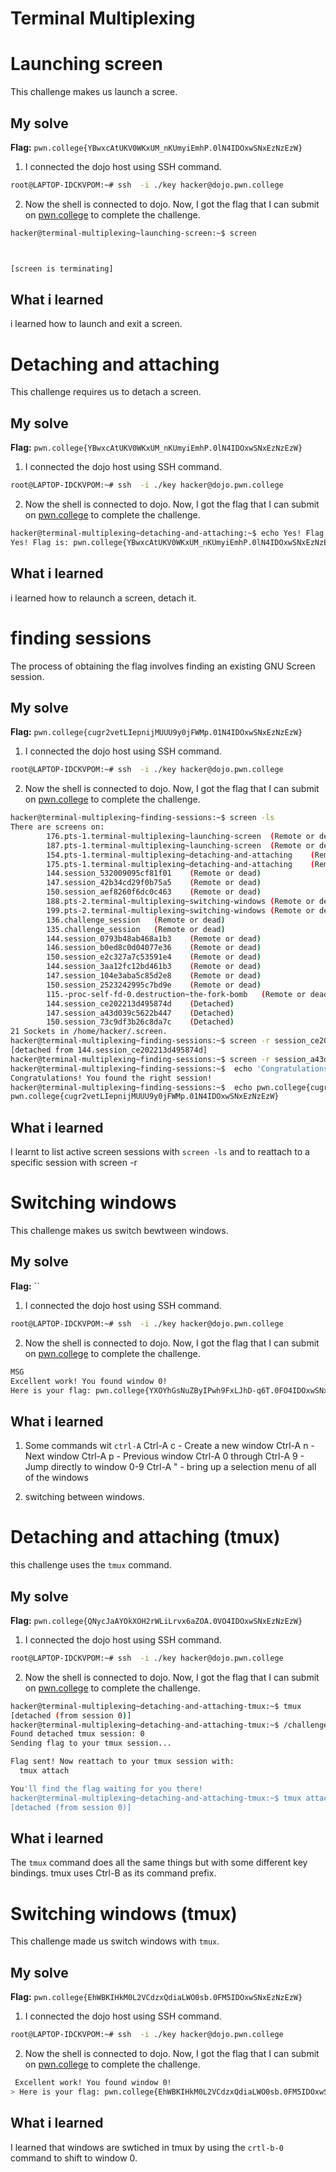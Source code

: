 # Terminal Multiplexing 

# Launching screen
This challenge makes us launch a scree.

## My solve 
**Flag:** `pwn.college{YBwxcAtUKV0WKxUM_nKUmyiEmhP.0lN4IDOxwSNxEzNzEzW}`


1. I connected the dojo host using SSH command.
```bash
root@LAPTOP-IDCKVPOM:~# ssh  -i ./key hacker@dojo.pwn.college
```

2. Now the shell is connected to dojo. Now, I got the flag that I can submit on [pwn.college](https://pwn.college/linux-luminarium/hello/) to complete the challenge.

```bash
hacker@terminal-multiplexing~launching-screen:~$ screen



[screen is terminating]
```

## What i learned 
i learned how to launch and exit a screen.


# Detaching and attaching 
This challenge requires us to detach a screen.

## My solve 
**Flag:** `pwn.college{YBwxcAtUKV0WKxUM_nKUmyiEmhP.0lN4IDOxwSNxEzNzEzW}`

1. I connected the dojo host using SSH command.
```bash
root@LAPTOP-IDCKVPOM:~# ssh  -i ./key hacker@dojo.pwn.college
```

2. Now the shell is connected to dojo. Now, I got the flag that I can submit on [pwn.college](https://pwn.college/linux-luminarium/hello/) to complete the challenge.

```bash
hacker@terminal-multiplexing~detaching-and-attaching:~$ echo Yes! Flag is: pwn.college{YBwxcAtUKV0WKxUM_nKUmyiEmhP.0lN4IDOxwSNxEzNzEzW}
Yes! Flag is: pwn.college{YBwxcAtUKV0WKxUM_nKUmyiEmhP.0lN4IDOxwSNxEzNzEzW}
```

## What i learned 
i learned how to relaunch a screen, detach it.


# finding sessions 
The process of obtaining the flag involves finding an existing GNU Screen session.

## My solve 
**Flag:** `pwn.college{cugr2vetLIepnijMUUU9y0jFWMp.01N4IDOxwSNxEzNzEzW}`

1. I connected the dojo host using SSH command.
```bash
root@LAPTOP-IDCKVPOM:~# ssh  -i ./key hacker@dojo.pwn.college
```

2. Now the shell is connected to dojo. Now, I got the flag that I can submit on [pwn.college](https://pwn.college/linux-luminarium/hello/) to complete the challenge.

```bash
hacker@terminal-multiplexing~finding-sessions:~$ screen -ls
There are screens on:
        176.pts-1.terminal-multiplexing~launching-screen  (Remote or dead)
        187.pts-1.terminal-multiplexing~launching-screen  (Remote or dead)
        154.pts-1.terminal-multiplexing~detaching-and-attaching    (Remote or dead)
        175.pts-1.terminal-multiplexing~detaching-and-attaching    (Remote or dead)
        144.session_532009095cf81f01    (Remote or dead)
        147.session_42b34cd29f0b75a5    (Remote or dead)
        150.session_aef8260f6dc0c463    (Remote or dead)
        188.pts-2.terminal-multiplexing~switching-windows (Remote or dead)
        199.pts-2.terminal-multiplexing~switching-windows (Remote or dead)
        136.challenge_session   (Remote or dead)
        135.challenge_session   (Remote or dead)
        144.session_0793b48ab468a1b3    (Remote or dead)
        146.session_b0ed8c0d04077e36    (Remote or dead)
        150.session_e2c327a7c53591e4    (Remote or dead)
        144.session_3aa12fc12bd461b3    (Remote or dead)
        147.session_104e3aba5c85d2e8    (Remote or dead)
        150.session_2523242995c7bd9e    (Remote or dead)
        115.-proc-self-fd-0.destruction~the-fork-bomb   (Remote or dead)
        144.session_ce202213d495874d    (Detached)
        147.session_a43d039c5622b447    (Detached)
        150.session_73c9df3b26c8da7c    (Detached)
21 Sockets in /home/hacker/.screen.
hacker@terminal-multiplexing~finding-sessions:~$ screen -r session_ce202213d495874d
[detached from 144.session_ce202213d495874d]
hacker@terminal-multiplexing~finding-sessions:~$ screen -r session_a43d039c5622b447
hacker@terminal-multiplexing~finding-sessions:~$  echo 'Congratulations! You found the right session!'
Congratulations! You found the right session!
hacker@terminal-multiplexing~finding-sessions:~$  echo pwn.college{cugr2vetLIepnijMUUU9y0jFWMp.01N4IDOxwSNxEzNzEzW}
pwn.college{cugr2vetLIepnijMUUU9y0jFWMp.01N4IDOxwSNxEzNzEzW}
```

## What i learned 
I learnt to list active screen sessions with `screen -ls` and to reattach to a specific session with screen -r <id>


# Switching windows 
This challenge makes us switch bewtween windows. 

## My solve 
**Flag:** ``

1. I connected the dojo host using SSH command.
```bash
root@LAPTOP-IDCKVPOM:~# ssh  -i ./key hacker@dojo.pwn.college
```

2. Now the shell is connected to dojo. Now, I got the flag that I can submit on [pwn.college](https://pwn.college/linux-luminarium/hello/) to complete the challenge.

```bash
MSG
Excellent work! You found window 0!
Here is your flag: pwn.college{YXOYhGsNuZByIPwh9FxLJhD-q6T.0FO4IDOxwSNxEzNzEzW}
```

## What i learned 
1. Some commands wit `ctrl-A`
Ctrl-A c - Create a new window
Ctrl-A n - Next window
Ctrl-A p - Previous window
Ctrl-A 0 through Ctrl-A 9 - Jump directly to window 0-9
Ctrl-A " - bring up a selection menu of all of the windows

2. switching between windows.


# Detaching and attaching (tmux)
this challenge uses the `tmux` command.

## My solve 
**Flag:** `pwn.college{QNycJaAYOkXOH2rWLiLrvx6aZOA.0VO4IDOxwSNxEzNzEzW}`

1. I connected the dojo host using SSH command.
```bash
root@LAPTOP-IDCKVPOM:~# ssh  -i ./key hacker@dojo.pwn.college
```

2. Now the shell is connected to dojo. Now, I got the flag that I can submit on [pwn.college](https://pwn.college/linux-luminarium/hello/) to complete the challenge.

```bash
hacker@terminal-multiplexing~detaching-and-attaching-tmux:~$ tmux
[detached (from session 0)]
hacker@terminal-multiplexing~detaching-and-attaching-tmux:~$ /challenge/run
Found detached tmux session: 0
Sending flag to your tmux session...

Flag sent! Now reattach to your tmux session with:
  tmux attach

You'll find the flag waiting for you there!
hacker@terminal-multiplexing~detaching-and-attaching-tmux:~$ tmux attach
[detached (from session 0)]
```

## What i learned 
The `tmux` command does all the same things but with some different key bindings. tmux uses Ctrl-B as its command prefix.


# Switching windows (tmux)
This challenge made us switch windows with `tmux`.

## My solve 
**Flag:** `pwn.college{EhWBKIHkM0L2VCdzxQdiaLWO0sb.0FM5IDOxwSNxEzNzEzW}`

1. I connected the dojo host using SSH command.
```bash
root@LAPTOP-IDCKVPOM:~# ssh  -i ./key hacker@dojo.pwn.college
```

2. Now the shell is connected to dojo. Now, I got the flag that I can submit on [pwn.college](https://pwn.college/linux-luminarium/hello/) to complete the challenge.

```bash
 Excellent work! You found window 0!
> Here is your flag: pwn.college{EhWBKIHkM0L2VCdzxQdiaLWO0sb.0FM5IDOxwSNxEzNzEzW}
```

## What i learned 
I learned that windows are swtiched in tmux by using the `crtl-b-0` command to shift to window 0.
